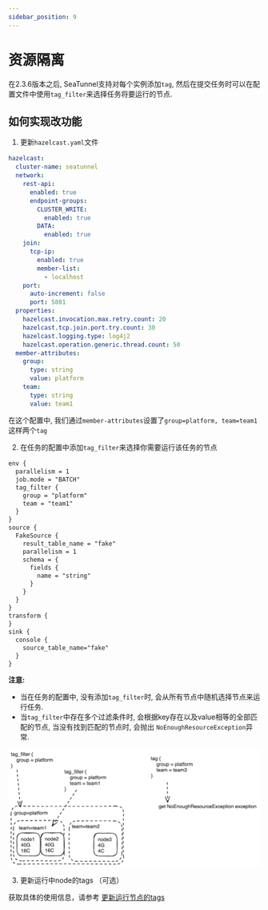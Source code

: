 ```yaml
---
sidebar_position: 9
---
```


# 资源隔离

在2.3.6版本之后, SeaTunnel支持对每个实例添加`tag`, 然后在提交任务时可以在配置文件中使用`tag_filter`来选择任务将要运行的节点.

## 如何实现改功能

1. 更新`hazelcast.yaml`文件

```yaml
hazelcast:
  cluster-name: seatunnel
  network:
    rest-api:
      enabled: true
      endpoint-groups:
        CLUSTER_WRITE:
          enabled: true
        DATA:
          enabled: true
    join:
      tcp-ip:
        enabled: true
        member-list:
          - localhost
    port:
      auto-increment: false
      port: 5801
  properties:
    hazelcast.invocation.max.retry.count: 20
    hazelcast.tcp.join.port.try.count: 30
    hazelcast.logging.type: log4j2
    hazelcast.operation.generic.thread.count: 50
  member-attributes:
    group:
      type: string
      value: platform
    team:
      type: string
      value: team1
```

在这个配置中, 我们通过`member-attributes`设置了`group=platform, team=team1`这样两个`tag`

2. 在任务的配置中添加`tag_filter`来选择你需要运行该任务的节点

```hacon
env {
  parallelism = 1
  job.mode = "BATCH"
  tag_filter {
    group = "platform"
    team = "team1"
  }
}
source {
  FakeSource {
    result_table_name = "fake"
    parallelism = 1
    schema = {
      fields {
        name = "string"
      }
    }
  }
}
transform {
}
sink {
  console {
    source_table_name="fake"
  }
}
```

**注意:**
- 当在任务的配置中, 没有添加`tag_filter`时, 会从所有节点中随机选择节点来运行任务.
- 当`tag_filter`中存在多个过滤条件时, 会根据key存在以及value相等的全部匹配的节点, 当没有找到匹配的节点时, 会抛出 `NoEnoughResourceException`异常.

![img.png](../../images/resource-isolation.png)

3. 更新运行中node的tags （可选）

获取具体的使用信息，请参考 [更新运行节点的tags](https://seatunnel.apache.org/zh-CN/docs/seatunnel-engine/rest-api/)

